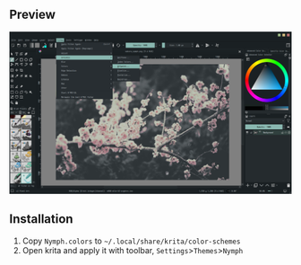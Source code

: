 ## Preview

<div align="center">
    <img width="700px" src="assets/preview.png">
</div>

## Installation

1. Copy `Nymph.colors` to `~/.local/share/krita/color-schemes`
2. Open krita and apply it with toolbar, `Settings`>`Themes`>`Nymph`